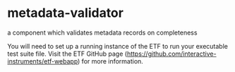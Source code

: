 # metadata-validator
a component which validates metadata records on completeness

You will need to set up a running instance of the ETF to run your executable test suite file. Visit the ETF GitHub page (https://github.com/interactive-instruments/etf-webapp) for more information.
